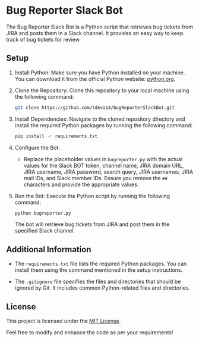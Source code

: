 # Bug Reporter Slack Bot

The Bug Reporter Slack Bot is a Python script that retrieves bug tickets from JIRA and posts them in a Slack channel. It provides an easy way to keep track of bug tickets for review.

## Setup

1. Install Python: Make sure you have Python installed on your machine. You can download it from the official Python website: [python.org](https://www.python.org).

2. Clone the Repository: Clone this repository to your local machine using the following command:

   ```bash
   git clone https://github.com/tdeva14/bugReporterSlackBot.git
   ```

3. Install Dependencies: Navigate to the cloned repository directory and install the required Python packages by running the following command:

   ```bash
   pip install -r requirements.txt
   ```

4. Configure the Bot:

   - Replace the placeholder values in `bugreporter.py` with the actual values for the Slack BOT token, channel name, JIRA domain URL, JIRA username, JIRA password, search query, JIRA usernames, JIRA mail IDs, and Slack member IDs. Ensure you remove the `##` characters and provide the appropriate values.

5. Run the Bot: Execute the Python script by running the following command:

   ```bash
   python bugreporter.py
   ```

   The bot will retrieve bug tickets from JIRA and post them in the specified Slack channel.

## Additional Information

- The `requirements.txt` file lists the required Python packages. You can install them using the command mentioned in the setup instructions.

- The `.gitignore` file specifies the files and directories that should be ignored by Git. It includes common Python-related files and directories.

## License

This project is licensed under the [MIT License](LICENSE).

Feel free to modify and enhance the code as per your requirements!
